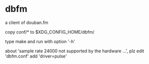 dbfm
====

a client of douban.fm

copy conf/* to $XDG_CONFIG_HOME/dbfm/

type make and run with option '-h'

about 'sample rate 24000 not supported by the hardware ...', plz edit 'dbfm.conf' add 'driver=pulse'
